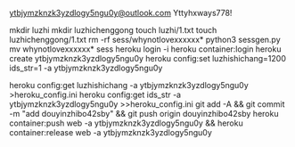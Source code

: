 ytbjymzknzk3yzdlogy5ngu0y@outlook.com
Yttyhxways778!

mkdir luzhi
mkdir luzhichenggong
touch luzhi/1.txt
touch luzhichenggong/1.txt
rm -rf sess/whynotlovexxxxxx*
python3 sessgen.py
mv whynotlovexxxxxx* sess
heroku login -i
heroku container:login
heroku create ytbjymzknzk3yzdlogy5ngu0y
heroku config:set luzhishichang=1200 ids_str=1 -a ytbjymzknzk3yzdlogy5ngu0y

heroku config:get luzhishichang -a ytbjymzknzk3yzdlogy5ngu0y >heroku_config.ini
heroku config:get ids_str -a ytbjymzknzk3yzdlogy5ngu0y >>heroku_config.ini
git add -A && git commit -m "add douyinzhibo42sby" && git push origin douyinzhibo42sby
heroku container:push web -a ytbjymzknzk3yzdlogy5ngu0y && heroku container:release web -a ytbjymzknzk3yzdlogy5ngu0y